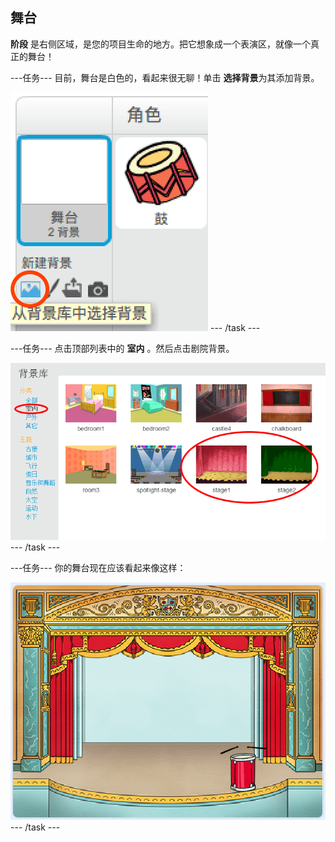 ## 舞台

**阶段** 是右侧区域，是您的项目生命的地方。把它想象成一个表演区，就像一个真正的舞台！

\---任务\--- 目前，舞台是白色的，看起来很无聊！单击 **选择背景**为其添加背景。

![截屏](images/band-stage-choose.png) \--- /task \---

\---任务\--- 点击顶部列表中的 **室内** 。然后点击剧院背景。

![截屏](images/band-backdrop.png) \--- /task \---

\---任务\--- 你的舞台现在应该看起来像这样：

![截图](images/band-stage.png) \--- /task \---